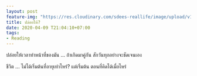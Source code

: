 ```yaml
---
layout: post
feature-img: "https://res.cloudinary.com/sdees-reallife/image/upload/v1555658919/sample_feature_img.png"
title: ปล่อยให้?
date: 2020-04-09 T21:04:10+07:00
tags:
- Reading
---
```

ปล่อยให้เวลาทำหน้าที่ของมัน ... ถ้าเกิดมาคู่กัน สักวันทุกอย่างจะชัดเจนเอง

<i class="fa fa-child" style="color:plum"></i>

ชีวิต ... ไม่ได้เริ่มต้นที่อายุเท่าไหร่? แต่เริ่มต้น ตอนที่คิดได้เมื่อไหร่
